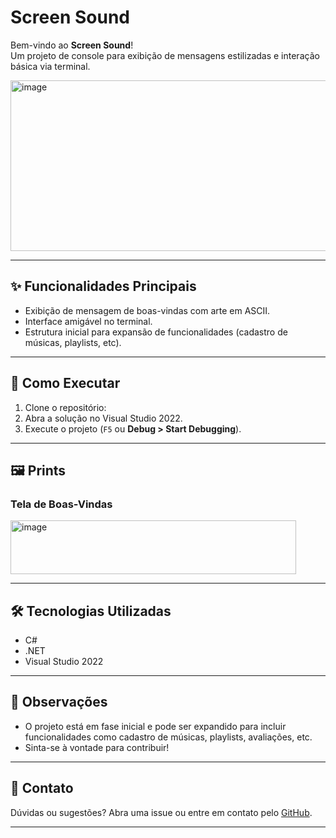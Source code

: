 ﻿# Screen Sound

Bem-vindo ao **Screen Sound**!  
Um projeto de console para exibição de mensagens estilizadas e interação básica via terminal.

<img width="1135" height="273" alt="image" src="https://github.com/user-attachments/assets/5becd08b-b2e1-4b2b-bd5d-ee08fc08e142" />



---

## ✨ Funcionalidades Principais

- Exibição de mensagem de boas-vindas com arte em ASCII.
- Interface amigável no terminal.
- Estrutura inicial para expansão de funcionalidades (cadastro de músicas, playlists, etc).

---

## 🚀 Como Executar

1. Clone o repositório:
2. Abra a solução no Visual Studio 2022.
3. Execute o projeto (`F5` ou __Debug > Start Debugging__).

---

## 🖼 Prints

### Tela de Boas-Vindas

<img width="457" height="86" alt="image" src="https://github.com/user-attachments/assets/00e23403-765e-4e42-a8de-c8bd482e4d81" />


---

## 🛠️ Tecnologias Utilizadas

- C#
- .NET
- Visual Studio 2022

---

## 📄 Observações

- O projeto está em fase inicial e pode ser expandido para incluir funcionalidades como cadastro de músicas, playlists, avaliações, etc.
- Sinta-se à vontade para contribuir!

---

## 📢 Contato

Dúvidas ou sugestões? Abra uma issue ou entre em contato pelo [GitHub](https://github.com/Davy561/Screen-Sound).

---
